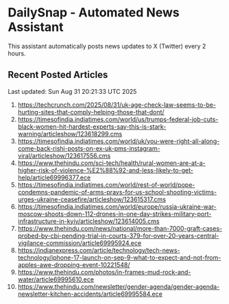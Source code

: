 # DailySnap - Automated News Assistant

This assistant automatically posts news updates to X (Twitter) every 2 hours.

## Recent Posted Articles

Last updated: Sun Aug 31 20:21:33 UTC 2025

1. https://techcrunch.com/2025/08/31/uk-age-check-law-seems-to-be-hurting-sites-that-comply-helping-those-that-dont/
2. https://timesofindia.indiatimes.com/world/us/trumps-federal-job-cuts-black-women-hit-hardest-experts-say-this-is-stark-warning/articleshow/123618299.cms
3. https://timesofindia.indiatimes.com/world/uk/you-were-right-all-along-come-back-rishi-posts-on-ex-uk-pms-instagram-viral/articleshow/123617556.cms
4. https://www.thehindu.com/sci-tech/health/rural-women-are-at-a-higher-risk-of-violence-%E2%88%92-and-less-likely-to-get-help/article69996377.ece
5. https://timesofindia.indiatimes.com/world/rest-of-world/pope-condemns-pandemic-of-arms-prays-for-us-school-shooting-victims-urges-ukraine-ceasefire/articleshow/123615317.cms
6. https://timesofindia.indiatimes.com/world/europe/russia-ukraine-war-moscow-shoots-down-112-drones-in-one-day-strikes-military-port-infrastructure-in-kyiv/articleshow/123614005.cms
7. https://www.thehindu.com/news/national/more-than-7000-graft-cases-probed-by-cbi-pending-trial-in-courts-379-for-over-20-years-central-vigilance-commission/article69995924.ece
8. https://indianexpress.com/article/technology/tech-news-technology/iphone-17-launch-on-sep-9-what-to-expect-and-not-from-apples-awe-dropping-event-10221548/
9. https://www.thehindu.com/photos/in-frames-mud-rock-and-water/article69995610.ece
10. https://www.thehindu.com/newsletter/gender-agenda/gender-agenda-newsletter-kitchen-accidents/article69995584.ece
